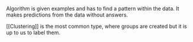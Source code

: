 Algorithm is given examples and has to find a pattern within the data. 
It makes predictions from the data without answers. 

[[Clustering]] is the most common type, where groups are created but it is up to us to label them. 